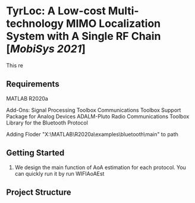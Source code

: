 # TyrLoc: A Low-cost Multi-technology MIMO Localization System with A Single RF Chain [*MobiSys 2021*]  
This re

## Requirements
MATLAB R2020a

Add-Ons:
Signal Processing Toolbox
Communications Toolbox Support Package for Analog Devices ADALM-Pluto Radio 
Communications Toolbox Library for the Bluetooth Protocol

Adding Floder "X:\MATLAB\R2020a\examples\bluetooth\main" to path

## Getting Started
1. We design the main function of AoA estimation for each protocol. You can quickly run it by run WIFIAoAEst

## Project Structure

